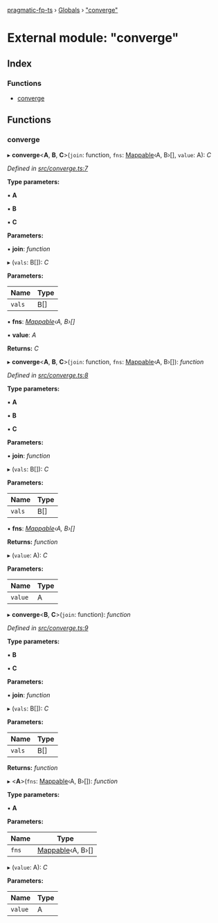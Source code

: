 [pragmatic-fp-ts](../README.md) › [Globals](../globals.md) › ["converge"](_converge_.md)

# External module: "converge"

## Index

### Functions

* [converge](_converge_.md#converge)

## Functions

###  converge

▸ **converge**<**A**, **B**, **C**>(`join`: function, `fns`: [Mappable](_types_.md#mappable)‹A, B›[], `value`: A): *C*

*Defined in [src/converge.ts:7](https://github.com/hermann-p/pragmatic-fp-ts/blob/87551e7/src/converge.ts#L7)*

**Type parameters:**

▪ **A**

▪ **B**

▪ **C**

**Parameters:**

▪ **join**: *function*

▸ (`vals`: B[]): *C*

**Parameters:**

Name | Type |
------ | ------ |
`vals` | B[] |

▪ **fns**: *[Mappable](_types_.md#mappable)‹A, B›[]*

▪ **value**: *A*

**Returns:** *C*

▸ **converge**<**A**, **B**, **C**>(`join`: function, `fns`: [Mappable](_types_.md#mappable)‹A, B›[]): *function*

*Defined in [src/converge.ts:8](https://github.com/hermann-p/pragmatic-fp-ts/blob/87551e7/src/converge.ts#L8)*

**Type parameters:**

▪ **A**

▪ **B**

▪ **C**

**Parameters:**

▪ **join**: *function*

▸ (`vals`: B[]): *C*

**Parameters:**

Name | Type |
------ | ------ |
`vals` | B[] |

▪ **fns**: *[Mappable](_types_.md#mappable)‹A, B›[]*

**Returns:** *function*

▸ (`value`: A): *C*

**Parameters:**

Name | Type |
------ | ------ |
`value` | A |

▸ **converge**<**B**, **C**>(`join`: function): *function*

*Defined in [src/converge.ts:9](https://github.com/hermann-p/pragmatic-fp-ts/blob/87551e7/src/converge.ts#L9)*

**Type parameters:**

▪ **B**

▪ **C**

**Parameters:**

▪ **join**: *function*

▸ (`vals`: B[]): *C*

**Parameters:**

Name | Type |
------ | ------ |
`vals` | B[] |

**Returns:** *function*

▸ <**A**>(`fns`: [Mappable](_types_.md#mappable)‹A, B›[]): *function*

**Type parameters:**

▪ **A**

**Parameters:**

Name | Type |
------ | ------ |
`fns` | [Mappable](_types_.md#mappable)‹A, B›[] |

▸ (`value`: A): *C*

**Parameters:**

Name | Type |
------ | ------ |
`value` | A |
